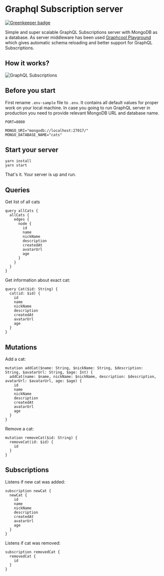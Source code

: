 # Graphql Subscription server

[![Greenkeeper badge](https://badges.greenkeeper.io/yakovlevyuri/graphql-subscriptions-server.svg)](https://greenkeeper.io/)

Simple and super scalable GraphQL Subscriptions server with MongoDB as a database. As server middleware has been used [Graphcool Playground](https://github.com/graphcool/graphql-playground) which gives automatic schema reloading and better support for GraphQL Subscriptions.

## How it works?

![GraphQL Subscriptions](https://media.giphy.com/media/3ohs7PV2Vn1rYgthVm/giphy.gif)

## Before you start
First rename `.env-sample` file to `.env`. It contains all default values for proper work on your local machine. In case you going to run GraphQL server in production you need to provide relevant MongoDB URL and database name.
```
PORT=8080

MONGO_URI="mongodb://localhost:27017/"
MONGO_DATABASE_NAME="cats"
```

## Start your server
```
yarn install
yarn start
```
That's it. Your server is up and run.

## Queries

Get list of all cats
```
query allCats {
  allCats {
    edges {
      node {
        id
        name
        nickName
        description
        createdAt
        avatarUrl
        age
      }
    }
  }
}
```

Get information about exact cat:
```
query Cat($id: String) {
  cat(id: $id) {
    id
    name
    nickName
    description
    createdAt
    avatarUrl
    age
  }
}
```

## Mutations
Add a cat:
```
mutation addCat($name: String, $nickName: String, $description: String, $avatarUrl: String, $age: Int) {
  addCat(name: $name, nickName: $nickName, description: $description, avatarUrl: $avatarUrl, age: $age) {
    id
    name
    nickName
    description
    createdAt
    avatarUrl
    age
  }
}
```
Remove a cat:
```
mutation removeCat($id: String) {
  removeCat(id: $id) {
    id
  }
}
```

## Subscriptions

Listens if new cat was added:
```
subscription newCat {
  newCat {
    id
    name
    nickName
    description
    createdAt
    avatarUrl
    age
  }
}
```

Listens if cat was removed:
```
subscription removedCat {
  removedCat {
    id
  }
}

```
